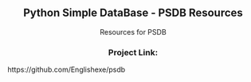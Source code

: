 <h2 align="center">Python Simple DataBase - PSDB Resources</h2>
<p align="center">Resources for PSDB</p>
<h3 align="center">Project Link:</h3>
<p>https://github.com/Englishexe/psdb</p>
